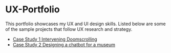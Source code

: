 # UX-Portfolio
This portfolio showcases my UX and UI design skills. Listed below are some of the sample projects that follow UX research and strategy.
- [Case Study 1 Intervening Doomscrolling](https://github.com/sahar119/UX-Portfolio/blob/main/Case%20Study%201/doom.md)
- [Case Study 2 Designing a chatbot for a museum](https://github.com/sahar119/UX-Portfolio/blob/main/Case%20Study%202/chatbot.md)

